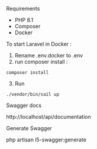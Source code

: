 Requirements
- PHP 8.1
- Composer
- Docker 




To start Laravel in Docker :

1.  Rename .env.docker to .env
2.  run composer install :
```
composer install
```
3.  Run 
```
./vendor/bin/sail up
```


Swagger docs

http://localhost/api/documentation





Generate Swagger

php artisan l5-swagger:generate
